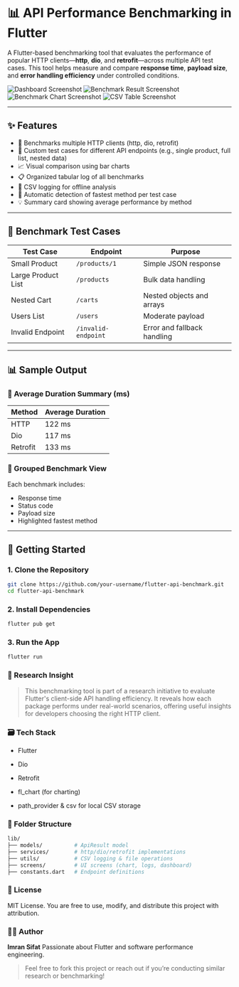 # 📊 API Performance Benchmarking in Flutter

A Flutter-based benchmarking tool that evaluates the performance of popular HTTP clients—**http**, **dio**, and **retrofit**—across multiple API test cases. This tool helps measure and compare **response time**, **payload size**, and **error handling efficiency** under controlled conditions.

![Dashboard Screenshot](assets/screenshot_dashboard.png)
![Benchmark Result Screenshot](assets/screenshot_benchmark_result.png)
![Benchmark Chart Screenshot](assets/screenshot_chart.png)
![CSV Table Screenshot](assets/screenshot_table.png)

---

## ✨ Features

- 🔁 Benchmarks multiple HTTP clients (http, dio, retrofit)
- 🧪 Custom test cases for different API endpoints (e.g., single product, full list, nested data)
- 📈 Visual comparison using bar charts
- 📋 Organized tabular log of all benchmarks
- 💾 CSV logging for offline analysis
- 🧠 Automatic detection of fastest method per test case
- 💡 Summary card showing average performance by method

---

## 🧪 Benchmark Test Cases

| Test Case             | Endpoint              | Purpose                         |
|----------------------|-----------------------|---------------------------------|
| Small Product         | `/products/1`         | Simple JSON response            |
| Large Product List    | `/products`           | Bulk data handling              |
| Nested Cart           | `/carts`              | Nested objects and arrays       |
| Users List            | `/users`              | Moderate payload                |
| Invalid Endpoint      | `/invalid-endpoint`   | Error and fallback handling     |

---

## 📊 Sample Output

### 🔹 Average Duration Summary (ms)
| Method     | Average Duration |
|------------|------------------|
| HTTP       | 122 ms           |
| Dio        | 117 ms           |
| Retrofit   | 133 ms           |

### 🔸 Grouped Benchmark View

Each benchmark includes:
- Response time
- Status code
- Payload size
- Highlighted fastest method

---

## 🚀 Getting Started

### 1. Clone the Repository
```bash
git clone https://github.com/your-username/flutter-api-benchmark.git
cd flutter-api-benchmark
```
### 2. Install Dependencies
```bash
flutter pub get
```

### 3. Run the App  
```bash
flutter run
```

### 🧠 Research Insight
> This benchmarking tool is part of a research initiative to evaluate Flutter's client-side API handling efficiency. It reveals how each package performs under real-world scenarios, offering useful insights for developers choosing the right HTTP client.

### 🗃️ Tech Stack
- Flutter

* Dio

* Retrofit

* fl_chart (for charting)

+ path_provider & csv for local CSV storage

### 📂 Folder Structure

```bash
lib/
├── models/          # ApiResult model
├── services/        # http/dio/retrofit implementations
├── utils/           # CSV logging & file operations
├── screens/         # UI screens (chart, logs, dashboard)
├── constants.dart   # Endpoint definitions
```

### 📄 License
MIT License. You are free to use, modify, and distribute this project with attribution.

### 🙋‍♂️ Author
**Imran Sifat**
Passionate about Flutter and software performance engineering.

> Feel free to fork this project or reach out if you’re conducting similar research or benchmarking!